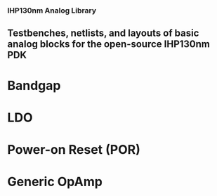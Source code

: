 ### IHP130nm Analog Library
## Testbenches, netlists, and layouts of basic analog blocks for the open-source IHP130nm PDK
# Bandgap

# LDO

# Power-on Reset (POR)

# Generic OpAmp
